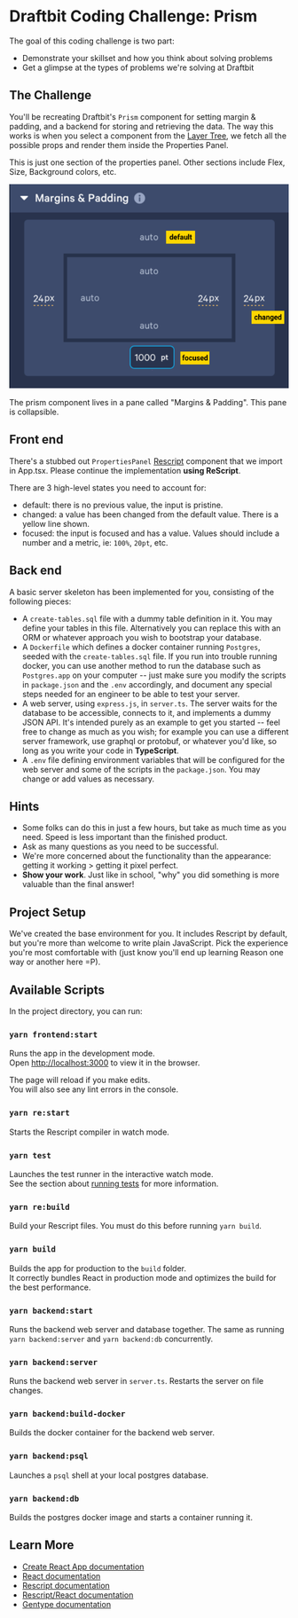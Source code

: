 # Draftbit Coding Challenge: Prism

The goal of this coding challenge is two part:
- Demonstrate your skillset and how you think about solving problems
- Get a glimpse at the types of problems we're solving at Draftbit

## The Challenge

You'll be recreating Draftbit's `Prism` component for setting margin & padding, and a backend for storing and retrieving the data. The way this works is when you select
a component from the [Layer Tree](./layertree.png "Layer Tree"),  we fetch all the possible props and render them inside the Properties Panel.

This is just one section of the properties panel. Other sections include Flex, Size, Background colors, etc.

![Prism Component](./prism.png "Prism Component")

The prism component lives in a pane called "Margins & Padding". This pane is collapsible.

## Front end

There's a stubbed out `PropertiesPanel` [Rescript](https://rescript-lang.org) component that we import in App.tsx. Please continue the implementation **using ReScript**.

There are 3 high-level states you need to account for:
- default: there is no previous value, the input is pristine.
- changed: a value has been changed from the default value. There is a yellow line shown.
- focused: the input is focused and has a value. Values should include a number and a metric, ie: `100%`, `20pt`, etc.

## Back end

A basic server skeleton has been implemented for you, consisting of the following pieces:

- A `create-tables.sql` file with a dummy table definition in it. You may define your tables in this file. Alternatively you can replace this with an ORM or whatever approach you wish to bootstrap your database.
- A `Dockerfile` which defines a docker container running `Postgres`, seeded with the `create-tables.sql` file. If you run into trouble running docker, you can use another method to run the database such as `Postgres.app` on your computer -- just make sure you modify the scripts in `package.json` and the `.env` accordingly, and document any special steps needed for an engineer to be able to test your server.
- A web server, using `express.js`, in `server.ts`. The server waits for the database to be accessible, connects to it, and implements a dummy JSON API. It's intended purely as an example to get you started -- feel free to change as much as you wish; for example you can use a different server framework, use graphql or protobuf, or whatever you'd like, so long as you write your code in **TypeScript**.
- A `.env` file defining environment variables that will be configured for the web server and some of the scripts in the `package.json`. You may change or add values as necessary.

## Hints
- Some folks can do this in just a few hours, but take as much time as you need. Speed is less important than the finished product.
- Ask as many questions as you need to be successful.
- We're more concerned about the functionality than the appearance: getting it working > getting it pixel perfect.
- **Show your work**. Just like in school, "why" you did something is more valuable than the final answer!

## Project Setup

We've created the base environment for you. It includes Rescript by default, but you're more than welcome to write plain JavaScript. Pick the
experience you're most comfortable with (just know you'll end up learning Reason one way or another here =P).

## Available Scripts

In the project directory, you can run:

### `yarn frontend:start`

Runs the app in the development mode.<br />
Open [http://localhost:3000](http://localhost:3000) to view it in the browser.

The page will reload if you make edits.<br />
You will also see any lint errors in the console.

### `yarn re:start`

Starts the Rescript compiler in watch mode.

### `yarn test`

Launches the test runner in the interactive watch mode.<br />
See the section about [running tests](https://facebook.github.io/create-react-app/docs/running-tests) for more information.

### `yarn re:build`

Build your Rescript files. You must do this before running `yarn build`.

### `yarn build`

Builds the app for production to the `build` folder.<br />
It correctly bundles React in production mode and optimizes the build for the best performance.

### `yarn backend:start`

Runs the backend web server and database together. The same as running `yarn backend:server` and `yarn backend:db` concurrently.

### `yarn backend:server`

Runs the backend web server in `server.ts`. Restarts the server on file changes.

### `yarn backend:build-docker`

Builds the docker container for the backend web server.

### `yarn backend:psql`

Launches a `psql` shell at your local postgres database.

### `yarn backend:db`

Builds the postgres docker image and starts a container running it.

## Learn More

- [Create React App documentation](https://facebook.github.io/create-react-app/docs/getting-started)
- [React documentation](https://reactjs.org/)
- [Rescript documentation](https://rescript-lang.org)
- [Rescript/React documentation](https://rescript-lang.org/docs/react/latest/introduction)
- [Gentype documentation](https://github.com/cristianoc/genType)
